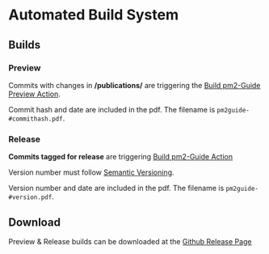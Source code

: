 # Automated Build System

## Builds
### Preview

Commits with changes in **/publications/** are triggering the [Build pm2-Guide Preview Action](./workflows/preview.yml).

Commit hash and date are included in the pdf. The filename is `pm2guide-#commithash.pdf`. 

### Release

**Commits tagged for release** are triggering [Build pm2-Guide Action](./workflows/build_pm2guide_release.yml)

Version number must follow [Semantic Versioning](https://semver.org/).

Version number and date are included in the pdf. The filename is `pm2guide-#version.pdf`. 

## Download

Preview & Release builds can be downloaded at the [Github Release Page](https://github.com/pm2alliance/opm2-en/releases)
